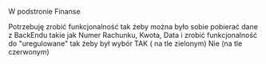W podstronie Finanse

Potrzebuję zrobić funkcjonalność tak żeby można było sobie pobierać dane z BackEndu takie jak Numer Rachunku, Kwota, Data i zrobić funkcjonalność do "uregulowane" tak żeby był wybór TAK ( na tle zielonym) Nie (na tle czerwonym) 
